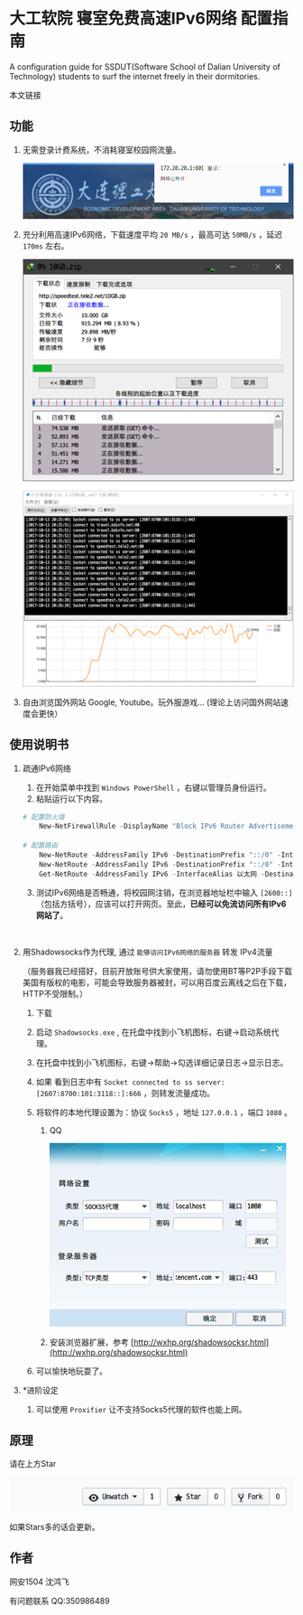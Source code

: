 # 大工软院 寝室免费高速IPv6网络 配置指南

A configuration guide for SSDUT(Software School of Dalian University of Technology) students to surf the internet freely in their dormitories.

本文链接



## 功能

1.  无需登录计费系统，不消耗寝室校园网流量。

    ![no-login](img/no-login.png)

2.  充分利用高速IPv6网络，下载速度平均 `20 MB/s` ，最高可达 `50MB/s` ，延迟 `170ms` 左右。

    ![speed-idm](img/speed-idm.png)

    ![speed-shadowsocks](img/speed-shadowsocks.png)

3.  自由浏览国外网站 Google, Youtube。玩外服游戏... (理论上访问国外网站速度会更快）

## 使用说明书

1.  疏通IPv6网络

    1.  在开始菜单中找到 `Windows PowerShell` ，右键以管理员身份运行。
    2.  粘贴运行以下内容。

    ```powershell
    # 配置防火墙
        New-NetFirewallRule -DisplayName "Block IPv6 Router Advertisement" -Protocol ICMPv6 -IcmpType 134 -Action Block

    # 配置路由
        New-NetRoute -AddressFamily IPv6 -DestinationPrefix "::/0" -InterfaceAlias 以太网 -NextHop "fe80::2a0:a50f:fc7d:bf00" -RouteMetric 0 -Confirm -ErrorAction Ignore
        New-NetRoute -AddressFamily IPv6 -DestinationPrefix "::/0" -InterfaceAlias 以太网 -NextHop "fe80::2a0:a50f:fc7d:bf01" -RouteMetric 0 -Confirm -ErrorAction Ignore
        Get-NetRoute -AddressFamily IPv6 -InterfaceAlias 以太网 -DestinationPrefix "::/0"
    ```

    3.  测试IPv6网络是否畅通，将校园网注销，在浏览器地址栏中输入 `[2600::]` （包括方括号），应该可以打开网页。至此，**已经可以免流访问所有IPv6网站了**。

    ​

2.  用Shadowsocks作为代理, 通过 `能够访问IPv6网络的服务器` 转发 IPv4流量 

    （服务器我已经搭好，目前开放账号供大家使用，请勿使用BT等P2P手段下载美国有版权的电影，可能会导致服务器被封，可以用百度云离线之后在下载，HTTP不受限制。）

    1.  下载 

    2.  启动 `Shadowsocks.exe` , 在托盘中找到小飞机图标，右键→启动系统代理。

    3.  在托盘中找到小飞机图标，右键→帮助→勾选详细记录日志→显示日志。

    4.  如果 看到日志中有 `Socket connected to ss server: [2607:8700:101:3118::]:666` ，则转发流量成功。

    5.  将软件的本地代理设置为：协议 `Socks5` ，地址 `127.0.0.1` ，端口 `1080` 。

        1.  QQ

            ![qq-proxy](img/qq-proxy.png)

        2.  安装浏览器扩展，参考 [http://wxhp.org/shadowsocksr.html](http://wxhp.org/shadowsocksr.html)

    6.  可以愉快地玩耍了。

3.  *进阶设定

    1.  可以使用 `Proxifier` 让不支持Socks5代理的软件也能上网。

## 原理

请在上方Star

![stars](img/stars.png)

如果Stars多的话会更新。



## 作者

网安1504 沈鸿飞

有问题联系 QQ:350986489